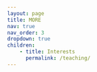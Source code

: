 ```yaml
---
layout: page
title: MORE
nav: true
nav_order: 3
dropdown: true
children: 
    - title: Interests
      permalink: /teaching/
---
```

<!--     - title: divider
    - title: projects
      permalink: /projects/ -->
